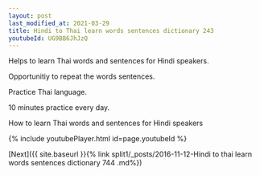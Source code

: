 ```yaml
---
layout: post
last_modified_at: 2021-03-29
title: Hindi to Thai learn words sentences dictionary 243 
youtubeId: UG9BB6JhJzQ
---
```

 
 
Helps to learn Thai words and sentences for Hindi speakers.

Opportunitiy to repeat the words sentences. 

Practice Thai language. 
 
10 minutes practice every day. 
 
How to learn Thai words and sentences for Hindi speakers 
 
{% include youtubePlayer.html id=page.youtubeId %}
 
 
[Next]({{ site.baseurl }}{% link  split1/_posts/2016-11-12-Hindi to thai learn words sentences dictionary 744 .md%})
 
